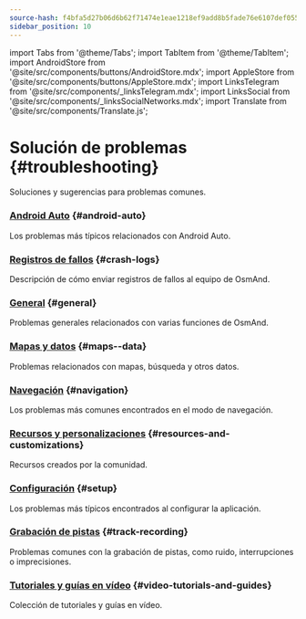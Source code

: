 ```yaml
---
source-hash: f4bfa5d27b06d6b62f71474e1eae1218ef9add8b5fade76e6107def055d05c2d
sidebar_position: 10
---
```

import Tabs from '@theme/Tabs';
import TabItem from '@theme/TabItem';
import AndroidStore from '@site/src/components/buttons/AndroidStore.mdx';
import AppleStore from '@site/src/components/buttons/AppleStore.mdx';
import LinksTelegram from '@site/src/components/_linksTelegram.mdx';
import LinksSocial from '@site/src/components/_linksSocialNetworks.mdx';
import Translate from '@site/src/components/Translate.js';


# Solución de problemas {#troubleshooting}

Soluciones y sugerencias para problemas comunes.

### [Android Auto](android_auto.md) {#android-auto}

Los problemas más típicos relacionados con Android Auto.

### [Registros de fallos](./crash-logs.md) {#crash-logs}

Descripción de cómo enviar registros de fallos al equipo de OsmAnd.

### [General](./general.md) {#general}

Problemas generales relacionados con varias funciones de OsmAnd.

### [Mapas y datos](./maps-data.md) {#maps--data}

Problemas relacionados con mapas, búsqueda y otros datos.

### [Navegación](./navigation.md) {#navigation}

Los problemas más comunes encontrados en el modo de navegación.

### [Recursos y personalizaciones](./resources) {#resources-and-customizations}

Recursos creados por la comunidad.

### [Configuración](./setup.md) {#setup}

Los problemas más típicos encontrados al configurar la aplicación.

### [Grabación de pistas](./track-recording-issues.md) {#track-recording}

Problemas comunes con la grabación de pistas, como ruido, interrupciones o imprecisiones.

### [Tutoriales y guías en vídeo](./video-tutorials.md) {#video-tutorials-and-guides}

Colección de tutoriales y guías en vídeo.